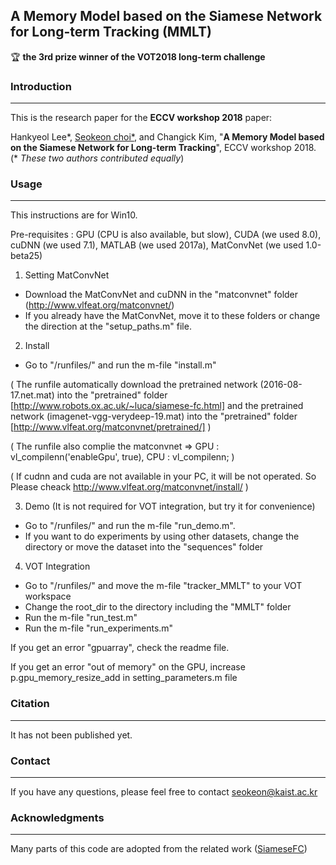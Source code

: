 ## A Memory Model based on the Siamese Network for Long-term Tracking (MMLT)

:trophy: **the 3rd prize winner of the VOT2018 long-term challenge**

### Introduction
----------

This is the research paper for the **ECCV workshop 2018** paper:

Hankyeol Lee*, [Seokeon choi*](https://sites.google.com/site/seokeonchoi), and Changick Kim, "**A Memory Model based on the Siamese Network for Long-term Tracking**", ECCV workshop 2018. (* *These two authors contributed equally*)



### Usage 
----------
This instructions are for Win10.

Pre-requisites : GPU (CPU is also available, but slow), CUDA (we used 8.0), cuDNN (we used 7.1), MATLAB (we used 2017a), MatConvNet (we used 1.0-beta25) 

1. Setting MatConvNet

* Download the MatConvNet and cuDNN in the "matconvnet" folder (http://www.vlfeat.org/matconvnet/)
* If you already have the MatConvNet, move it to these folders or change the direction at the "setup_paths.m" file.
 
2. Install
* Go to "/runfiles/" and run the m-file "install.m"

( The runfile automatically download the pretrained network (2016-08-17.net.mat) into the "pretrained" folder [http://www.robots.ox.ac.uk/~luca/siamese-fc.html] and the pretrained network (imagenet-vgg-verydeep-19.mat) into the "pretrained" folder [http://www.vlfeat.org/matconvnet/pretrained/] )

( The runfile also complie the matconvnet => GPU : vl_compilenn('enableGpu', true), CPU : vl_compilenn; )
  
( If cudnn and cuda are not available in your PC, it will be not operated. So Please cheack http://www.vlfeat.org/matconvnet/install/ )
 
3. Demo (It is not required for VOT integration, but try it for convenience)
* Go to "/runfiles/" and run the m-file "run_demo.m".
* If you want to do experiments by using other datasets, change the directory or move the dataset into the "sequences" folder

4. VOT Integration
* Go to "/runfiles/" and move the m-file "tracker_MMLT" to your VOT workspace
* Change the root_dir to the directory including the "MMLT" folder
* Run the m-file "run_test.m"
* Run the m-file "run_experiments.m"

If you get an error "gpuarray", check the readme file.

If you get an error "out of memory" on the GPU, increase p.gpu_memory_resize_add in setting_parameters.m file


### Citation 
----------
It has not been published yet.


### Contact
----------
If you have any questions, please feel free to contact seokeon@kaist.ac.kr


### Acknowledgments
----------
Many parts of this code are adopted from the related work ([SiameseFC](https://github.com/bertinetto/siamese-fc))

